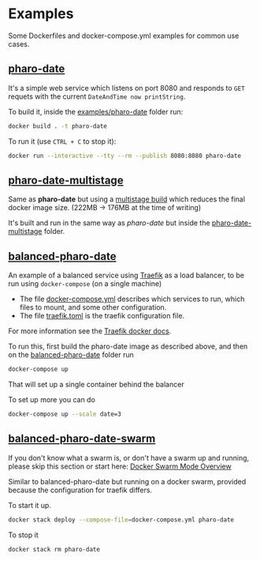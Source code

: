 # Examples

Some Dockerfiles and docker-compose.yml examples for common use cases.

## [pharo-date](examples/pharo-date)

It's a simple web service which listens on port 8080
and responds to `GET` requets with the current `DateAndTime now printString`.

To build it, inside the [examples/pharo-date](examples/pharo-date) folder run:

```bash
docker build . -t pharo-date
```

To run it (use `CTRL + C` to stop it):

```bash
docker run --interactive --tty --rm --publish 8080:8080 pharo-date
```

## [pharo-date-multistage](examples/pharo-date-multistage)

Same as **pharo-date** but using a [multistage build](https://docs.docker.com/develop/develop-images/multistage-build/) which reduces the final docker image size. (222MB -> 176MB at the time of writing)

It's built and run in the same way as _pharo-date_ but inside the [pharo-date-multistage](examples/pharo-date-multistage) folder.

## [balanced-pharo-date](examples/balanced-pharo-date)

An example of a balanced service using [Traefik](https://docs.traefik.io/) as a load balancer, to be run using `docker-compose` (on a single machine)

- The file [docker-compose.yml](examples/balanced-pharo-date/docker-compose.yml) describes which services to run, which files to mount, and some other configuration.
- The file [traefik.toml](examples/balanced-pharo-date/traefik.toml) is the traefik configuration file.

For more information see the [Traefik docker docs](https://docs.traefik.io/configuration/backends/docker/).

To run this, first build the pharo-date image as described above, and then on the [balanced-pharo-date](examples/balanced-pharo-date) folder run

```bash
docker-compose up
```

That will set up a single container behind the balancer

To set up more you can do

```bash
docker-compose up --scale date=3
```

## [balanced-pharo-date-swarm](examples/balanced-pharo-date-swarm)

If you don't know what a swarm is,
or don't have a swarm up and running,
please skip this section or start here: [Docker Swarm Mode Overview](https://docs.docker.com/engine/swarm/)

Similar to balanced-pharo-date but running on a docker swarm, provided because the configuration for traefik differs.

To start it up.

```bash
docker stack deploy --compose-file=docker-compose.yml pharo-date
```

To stop it

```bash
docker stack rm pharo-date
```